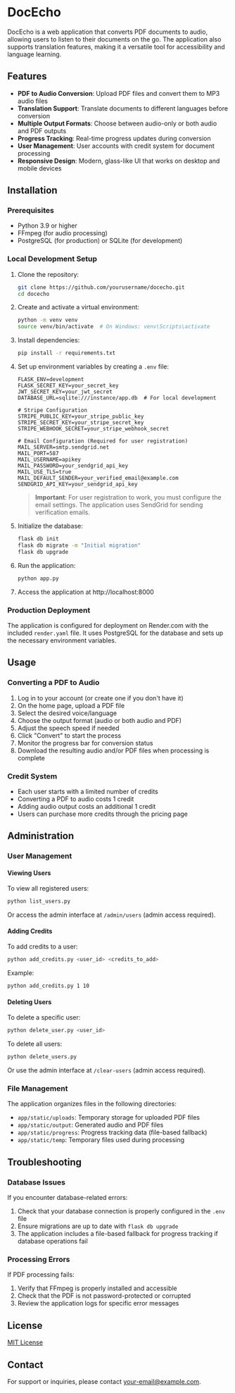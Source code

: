 # DocEcho

DocEcho is a web application that converts PDF documents to audio, allowing users to listen to their documents on the go. The application also supports translation features, making it a versatile tool for accessibility and language learning.

## Features

- **PDF to Audio Conversion**: Upload PDF files and convert them to MP3 audio files
- **Translation Support**: Translate documents to different languages before conversion
- **Multiple Output Formats**: Choose between audio-only or both audio and PDF outputs
- **Progress Tracking**: Real-time progress updates during conversion
- **User Management**: User accounts with credit system for document processing
- **Responsive Design**: Modern, glass-like UI that works on desktop and mobile devices

## Installation

### Prerequisites

- Python 3.9 or higher
- FFmpeg (for audio processing)
- PostgreSQL (for production) or SQLite (for development)

### Local Development Setup

1. Clone the repository:

   ```bash
   git clone https://github.com/yourusername/docecho.git
   cd docecho
   ```

2. Create and activate a virtual environment:

   ```bash
   python -m venv venv
   source venv/bin/activate  # On Windows: venv\Scripts\activate
   ```

3. Install dependencies:

   ```bash
   pip install -r requirements.txt
   ```

4. Set up environment variables by creating a `.env` file:

   ```
   FLASK_ENV=development
   FLASK_SECRET_KEY=your_secret_key
   JWT_SECRET_KEY=your_jwt_secret
   DATABASE_URL=sqlite:///instance/app.db  # For local development

   # Stripe Configuration
   STRIPE_PUBLIC_KEY=your_stripe_public_key
   STRIPE_SECRET_KEY=your_stripe_secret_key
   STRIPE_WEBHOOK_SECRET=your_stripe_webhook_secret

   # Email Configuration (Required for user registration)
   MAIL_SERVER=smtp.sendgrid.net
   MAIL_PORT=587
   MAIL_USERNAME=apikey
   MAIL_PASSWORD=your_sendgrid_api_key
   MAIL_USE_TLS=true
   MAIL_DEFAULT_SENDER=your_verified_email@example.com
   SENDGRID_API_KEY=your_sendgrid_api_key
   ```

   > **Important**: For user registration to work, you must configure the email settings. The application uses SendGrid for sending verification emails.

5. Initialize the database:

   ```bash
   flask db init
   flask db migrate -m "Initial migration"
   flask db upgrade
   ```

6. Run the application:

   ```bash
   python app.py
   ```

7. Access the application at http://localhost:8000

### Production Deployment

The application is configured for deployment on Render.com with the included `render.yaml` file. It uses PostgreSQL for the database and sets up the necessary environment variables.

## Usage

### Converting a PDF to Audio

1. Log in to your account (or create one if you don't have it)
2. On the home page, upload a PDF file
3. Select the desired voice/language
4. Choose the output format (audio or both audio and PDF)
5. Adjust the speech speed if needed
6. Click "Convert" to start the process
7. Monitor the progress bar for conversion status
8. Download the resulting audio and/or PDF files when processing is complete

### Credit System

- Each user starts with a limited number of credits
- Converting a PDF to audio costs 1 credit
- Adding audio output costs an additional 1 credit
- Users can purchase more credits through the pricing page

## Administration

### User Management

#### Viewing Users

To view all registered users:

```bash
python list_users.py
```

Or access the admin interface at `/admin/users` (admin access required).

#### Adding Credits

To add credits to a user:

```bash
python add_credits.py <user_id> <credits_to_add>
```

Example:

```bash
python add_credits.py 1 10
```

#### Deleting Users

To delete a specific user:

```bash
python delete_user.py <user_id>
```

To delete all users:

```bash
python delete_users.py
```

Or use the admin interface at `/clear-users` (admin access required).

### File Management

The application organizes files in the following directories:

- `app/static/uploads`: Temporary storage for uploaded PDF files
- `app/static/output`: Generated audio and PDF files
- `app/static/progress`: Progress tracking data (file-based fallback)
- `app/static/temp`: Temporary files used during processing

## Troubleshooting

### Database Issues

If you encounter database-related errors:

1. Check that your database connection is properly configured in the `.env` file
2. Ensure migrations are up to date with `flask db upgrade`
3. The application includes a file-based fallback for progress tracking if database operations fail

### Processing Errors

If PDF processing fails:

1. Verify that FFmpeg is properly installed and accessible
2. Check that the PDF is not password-protected or corrupted
3. Review the application logs for specific error messages

## License

[MIT License](LICENSE)

## Contact

For support or inquiries, please contact [your-email@example.com](mailto:your-email@example.com).
